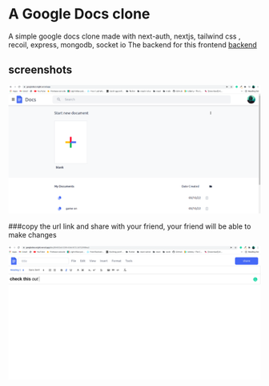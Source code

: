 # A Google Docs clone

A simple google docs clone made with next-auth, nextjs, tailwind css , recoil, express, mongodb, socket io
The backend for this frontend [backend](https://github.com/withewolf-dev/docServer)

## screenshots

![screenshot one](/s1.png)


###copy the url link and share with your friend, your friend will be able to make changes

![screenshot two](/s2.png)
